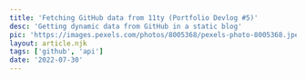 ```yaml
---
title: 'Fetching GitHub data from 11ty (Portfolio Devlog #5)'
desc: 'Getting dynamic data from GitHub in a static blog'
pic: 'https://images.pexels.com/photos/8005368/pexels-photo-8005368.jpeg?auto=compress&cs=tinysrgb&w=1260&h=750&dpr=1'
layout: article.njk
tags: ['github', 'api']
date: '2022-07-30'
---
```


<!-- https://api.github.com/repos/cfuendesign/cfuen.dev -->
